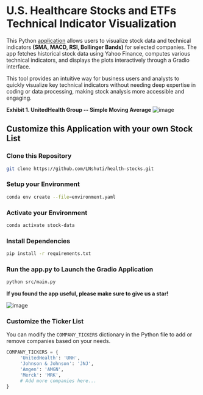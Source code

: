 # U.S. Healthcare Stocks and ETFs Technical Indicator Visualization 

This Python [application](https://leoncensh-health-stocks.hf.space) allows users to visualize stock data and technical indicators **(SMA, MACD, RSI, Bollinger Bands)** for selected companies. The app fetches historical stock data using Yahoo Finance, computes various technical indicators, and displays the plots interactively through a Gradio interface.

This tool provides an intuitive way for business users and analysts to quickly visualize key technical indicators without needing deep expertise in coding or data processing, making stock analysis more accessible and engaging.


**Exhibit 1. UnitedHealth Group -- Simple Moving Average**
![image](https://github.com/user-attachments/assets/26f73ff9-30ee-4805-9a40-815aa5515dbe)


## Customize this Application with your own Stock List

### Clone this Repository

```bash
git clone https://github.com/LNshuti/health-stocks.git
```

### Setup your Environment
```bash
conda env create --file=environment.yaml
```

### Activate your Environment
```bash
conda activate stock-data
```

### Install Dependencies
```bash 
pip install -r requirements.txt
```

### Run the **app.py** to Launch the Gradio Application
```bash 
python src/main.py
```

**If you found the app useful, please make sure to give us a star!**

![image](https://github.com/user-attachments/assets/0cf41a00-0abb-4223-a8f0-fd3b10bea6d5)


### Customize the Ticker List
You can modify the `COMPANY_TICKERS` dictionary in the Python file to add or remove companies based on your needs.

```python
COMPANY_TICKERS = {
     'UnitedHealth': 'UNH',
     'Johnson & Johnson': 'JNJ',
     'Amgen': 'AMGN',
     'Merck': 'MRK',
     # Add more companies here...
}
```

